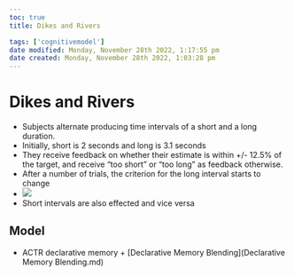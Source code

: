 ```yaml
---
toc: true
title: Dikes and Rivers

tags: ['cognitivemodel']
date modified: Monday, November 28th 2022, 1:17:55 pm
date created: Monday, November 28th 2022, 1:03:28 pm
---
```


# Dikes and Rivers


- Subjects alternate producing time intervals of a short and a long duration.  
- Initially, short is 2 seconds and long is 3.1 seconds
- They receive feedback on whether their estimate is within +/- 12.5% of the target, and receive “too short” or “too long” as feedback otherwise.
- After a number of trials, the criterion for the long interval starts to change
- ![](../images/Pasted%20image%2020221128130451.png)
- Short intervals are also effected and vice versa

## Model
- ACTR declarative memory + [Declarative Memory Blending](Declarative Memory Blending.md)



